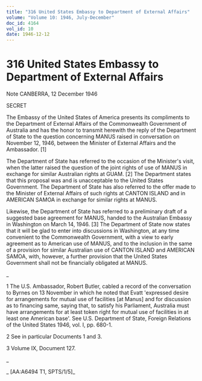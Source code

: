 ```yaml
---
title: "316 United States Embassy to Department of External Affairs"
volume: "Volume 10: 1946, July-December"
doc_id: 4164
vol_id: 10
date: 1946-12-12
---
```


# 316 United States Embassy to Department of External Affairs

Note CANBERRA, 12 December 1946

SECRET

The Embassy of the United States of America presents its compliments to the Department of External Affairs of the Commonwealth Government of Australia and has the honor to transmit herewith the reply of the Department of State to the question concerning MANUS raised in conversation on November 12, 1946, between the Minister of External Affairs and the Ambassador. [1]

The Department of State has referred to the occasion of the Minister's visit, when the latter raised the question of the joint rights of use of MANUS in exchange for similar Australian rights at GUAM. [2] The Department states that this proposal was and is unacceptable to the United States Government. The Department of State has also referred to the offer made to the Minister of External Affairs of such rights at CANTON ISLAND and in AMERICAN SAMOA in exchange for similar rights at MANUS.

Likewise, the Department of State has referred to a preliminary draft of a suggested base agreement for MANUS, handed to the Australian Embassy in Washington on March 14, 1946. [3] The Department of State now states that it will be glad to enter into discussions in Washington, at any time convenient to the Commonwealth Government, with a view to early agreement as to American use of MANUS, and to the inclusion in the same of a provision for similar Australian use of CANTON ISLAND and AMERICAN SAMOA, with, however, a further provision that the United States Government shall not be financially obligated at MANUS.

_

1 The U.S. Ambassador, Robert Butler, cabled a record of the conversation to Byrnes on 13 November in which he noted that Evatt 'expressed desire for arrangements for mutual use of facilities [at Manus] and for discussion as to financing same, saying that, to satisfy his Parliament, Australia must have arrangements for at least token right for mutual use of facilities in at least one American base'. See U.S. Department of State, Foreign Relations of the United States 1946, vol. I, pp. 680-1.

2 See in particular Documents 1 and 3.

3 Volume IX, Document 127.

_

_ [AA:A6494 T1, SPTS/1/5]_
